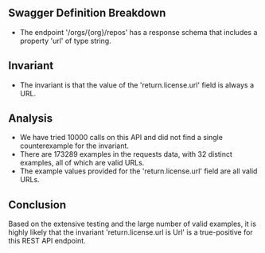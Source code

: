 ## Swagger Definition Breakdown
- The endpoint '/orgs/{org}/repos' has a response schema that includes a property 'url' of type string.

## Invariant
- The invariant is that the value of the 'return.license.url' field is always a URL.

## Analysis
- We have tried 10000 calls on this API and did not find a single counterexample for the invariant.
- There are 173289 examples in the requests data, with 32 distinct examples, all of which are valid URLs.
- The example values provided for the 'return.license.url' field are all valid URLs.

## Conclusion
Based on the extensive testing and the large number of valid examples, it is highly likely that the invariant 'return.license.url is Url' is a true-positive for this REST API endpoint.
